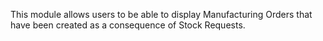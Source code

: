 This module allows users to be able to display Manufacturing Orders
that have been created as a consequence of Stock Requests.
